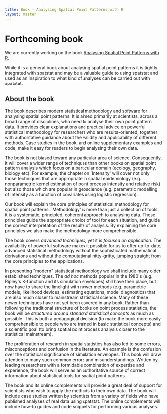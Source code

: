 ```yaml
---
title: Book - Analysing Spatial Point Patterns with R
layout: master
---
```


# Forthcoming book

We are currently working on the book [Analysing Spatial Point
Patterns with R][1].

While it is a general book about analysing spatial point patterns it
is tightly integrated with spatstat and may be a valuable guide to
using spatstat and used as an inspiration to what kind of analyses
can be carried out with spatstat.

[1]: http://www.taylorandfrancis.com/books/details/9781482210200/
"Book info at Taylor & Francis website"

## About the book

The book describes modern statistical methodology and software for
analysing spatial point patterns. It is aimed primarily at scientists,
across a broad range of disciplines, who need to analyse their own
point pattern data. It provides clear explanations and practical
advice on powerful statistical methodology for researchers who are
results-oriented, together with authoritative guidance about the
validity and applicability of different methods. Case studies in the
book, and online supplementary examples and code, make it easy for
readers to begin analysing their own data.

The book is not biased toward any particular area of science.
Consequently, it will cover a wider range of techniques than other
books on spatial point pattern analysis which focus on a particular
domain (ecology, geography, biology etc). For example, the chapter on
`Intensity' will cover not only those techniques that are appropriate
in spatial epidemiology (e.g. nonparametric kernel estimation of point
process intensity and relative risk) but also those which are popular
in geoscience (e.g. parametric modelling of intensity as a function of
covariates using logistic regression).

Our book will explain the core principles of statistical methodology
for spatial point patterns. `Methodology' is more than just a
collection of tools: it is a systematic, principled, coherent approach
to analysing data. These principles guide the appropriate choice of
tool for each situation, and guide the correct interpretation of the
results of analysis. By explaining the core principles we also make
the methodology more comprehensible.

The book covers *advanced techniques*, yet it is *focused on
application*. The availability of powerful software makes it possible
for us to offer up-to-date, advanced statistical methodology without
the sophisticated mathematical derivations and without the
computational nitty-gritty, jumping straight from the core principles
to the applications.

In presenting "modern" statistical methodology we shall include many
older established techniques. The *ad hoc* methods popular in the
1980's (e.g. Ripley's K-function and its simulation envelopes) still
have their place, but now have to share the limelight with newer
methods (e.g. parametric models, likelihood devices, estimating
equations, model diagnostics) that are also much closer to mainstream
statistical science. Many of these newer techniques have not yet been
covered in any book. Rather than following the traditional structure
of books on point process statistics, the book will be *structured
around standard statistical concepts* as much as possible. This is
both a pedagogical decision (to make the book more easily
comprehensible to people who are trained in basic statistical
concepts) and a scientific goal (to bring spatial point process
analysis closer to the statistical mainstream).

The proliferation of research in spatial statistics has also led to
some errors, misconceptions and confusion in the literature. An
example is the confusion over the statistical significance of
simulation envelopes. This book will draw attention to many such
common errors and misunderstandings. Written by leading researchers
with a formidable combination of expertise and experience, the book
will serve as an authoritative source of correct information about
statistical tools for spatial point patterns.

The book and its online complements will provide a great deal of
support for scientists who wish to apply the methods to their own
data. The book will include case studies written by scientists from a
variety of fields who have published analyses of real data using
spatstat. The online complements will include how-to guides and code
snippets for performing various analyses.
